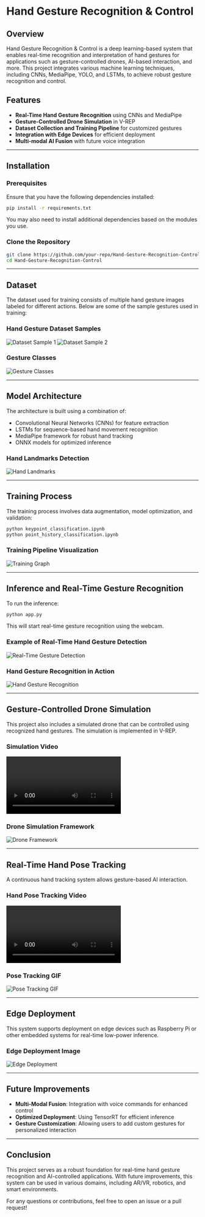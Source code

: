 # Hand Gesture Recognition & Control

## Overview

Hand Gesture Recognition & Control is a deep learning-based system that enables real-time recognition and interpretation of hand gestures for applications such as gesture-controlled drones, AI-based interaction, and more. This project integrates various machine learning techniques, including CNNs, MediaPipe, YOLO, and LSTMs, to achieve robust gesture recognition and control.

## Features

- **Real-Time Hand Gesture Recognition** using CNNs and MediaPipe
- **Gesture-Controlled Drone Simulation** in V-REP
- **Dataset Collection and Training Pipeline** for customized gestures
- **Integration with Edge Devices** for efficient deployment
- **Multi-modal AI Fusion** with future voice integration

---

## Installation

### Prerequisites

Ensure that you have the following dependencies installed:

```bash
pip install -r requirements.txt
```

You may also need to install additional dependencies based on the modules you use.

### Clone the Repository

```bash
git clone https://github.com/your-repo/Hand-Gesture-Recognition-Control.git
cd Hand-Gesture-Recognition-Control
```

---

## Dataset

The dataset used for training consists of multiple hand gesture images labeled for different actions. Below are some of the sample gestures used in training:

### Hand Gesture Dataset Samples

![Dataset Sample 1](Hand-gestures-in-our-dataset.png)
![Dataset Sample 2](Hand-gesture-dataset-collected-for-training-and-test-dataset.png)

### Gesture Classes

![Gesture Classes](classes_gestures.png)

---

## Model Architecture

The architecture is built using a combination of:
- Convolutional Neural Networks (CNNs) for feature extraction
- LSTMs for sequence-based hand movement recognition
- MediaPipe framework for robust hand tracking
- ONNX models for optimized inference

### Hand Landmarks Detection

![Hand Landmarks](hand-landmarks.png)

---

## Training Process

The training process involves data augmentation, model optimization, and validation:

```bash
python keypoint_classification.ipynb
python point_history_classification.ipynb
```

### Training Pipeline Visualization

![Training Graph](2-Figure1-1.png)

---

## Inference and Real-Time Gesture Recognition

To run the inference:

```bash
python app.py
```

This will start real-time gesture recognition using the webcam.

### Example of Real-Time Hand Gesture Detection

![Real-Time Gesture Detection](Screenshot.png)

### Hand Gesture Recognition in Action

![Hand Gesture Recognition](10-Figure12-1.png)

---

## Gesture-Controlled Drone Simulation

This project also includes a simulated drone that can be controlled using recognized hand gestures. The simulation is implemented in V-REP.

### Simulation Video

![Drone Simulation](Gesture.mp4)

### Drone Simulation Framework

![Drone Framework](17-Figure23-1.png)

---

## Real-Time Hand Pose Tracking

A continuous hand tracking system allows gesture-based AI interaction.

### Hand Pose Tracking Video

![Pose Tracking](Continuous.mp4)

### Pose Tracking GIF

![Pose Tracking GIF](Continuous3DHandPoseTrackingusingMachineLearningonline-video-cutter.com-ezgif.com-video-to-gif-converter.gif)

---

## Edge Deployment

This system supports deployment on edge devices such as Raspberry Pi or other embedded systems for real-time low-power inference.

### Edge Deployment Image

![Edge Deployment](accel_multicore_data_capture.png)

---

## Future Improvements

- **Multi-Modal Fusion**: Integration with voice commands for enhanced control
- **Optimized Deployment**: Using TensorRT for efficient inference
- **Gesture Customization**: Allowing users to add custom gestures for personalized interaction

---

## Conclusion

This project serves as a robust foundation for real-time hand gesture recognition and AI-controlled applications. With future improvements, this system can be used in various domains, including AR/VR, robotics, and smart environments.

For any questions or contributions, feel free to open an issue or a pull request!

